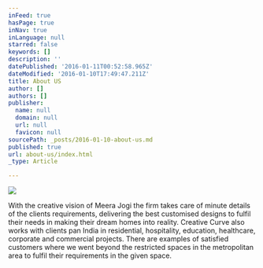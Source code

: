```yaml
---
inFeed: true
hasPage: true
inNav: true
inLanguage: null
starred: false
keywords: []
description: ''
datePublished: '2016-01-11T00:52:58.965Z'
dateModified: '2016-01-10T17:49:47.211Z'
title: About US
author: []
authors: []
publisher:
  name: null
  domain: null
  url: null
  favicon: null
sourcePath: _posts/2016-01-10-about-us.md
published: true
url: about-us/index.html
_type: Article

---
```

![](https://the-grid-user-content.s3-us-west-2.amazonaws.com/8efdd135-323a-4612-83ae-286af03384e8.jpg)

With the creative vision of Meera Jogi the firm takes care of minute details of the clients requirements, delivering the best customised designs to fulfil their needs in making their dream homes into reality. Creative Curve also works with clients pan India in residential, hospitality, education, healthcare, corporate and commercial projects. There are examples of satisfied customers where we went beyond the restricted spaces in the metropolitan area to fulfil their requirements in the given space.